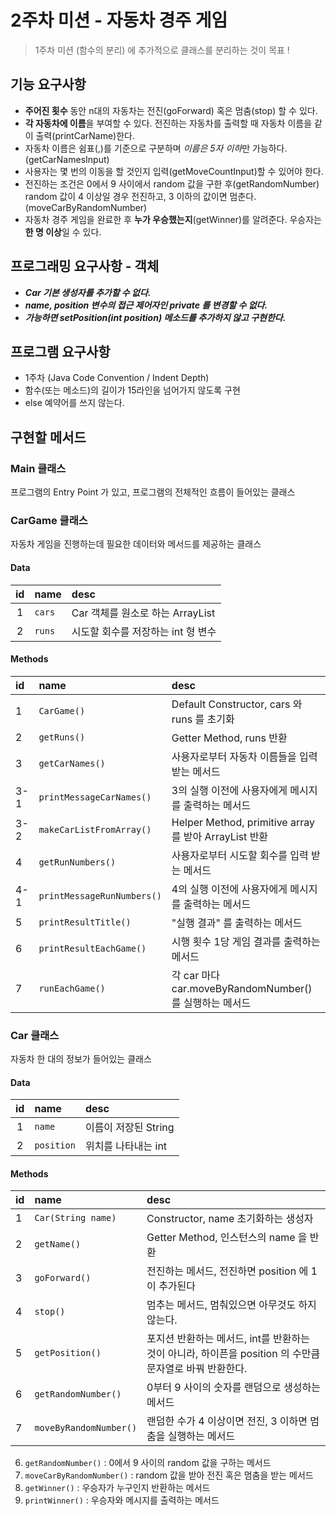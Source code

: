 # 2주차 미션 - 자동차 경주 게임

> 1주차 미션 (함수의 분리) 에 추가적으로 클래스를 분리하는 것이 목표 !

## 기능 요구사항
- **주어진 횟수** 동안 n대의 자동차는 전진(goForward) 혹은 멈춤(stop) 할 수 있다.
- **각 자동차에 이름**을 부여할 수 있다. 전진하는 자동차를 출력할 때 자동차 이름을 같이 출력(printCarName)한다.
- 자동차 이름은 쉼표(,)를 기준으로 구분하며 *이름은 5자 이하*만 가능하다. (getCarNamesInput)
- 사용자는 몇 번의 이동을 할 것인지 입력(getMoveCountInput)할 수 있어야 한다.
- 전진하는 조건은 0에서 9 사이에서 random 값을 구한 후(getRandomNumber) random 값이 4 이상일 경우 전진하고, 3 이하의 값이면 멈춘다.(moveCarByRandomNumber)
- 자동차 경주 게임을 완료한 후 **누가 우승했는지**(getWinner)를 알려준다. 우승자는 **한 명 이상**일 수 있다.

## 프로그래밍 요구사항 - 객체
- ***Car 기본 생성자를 추가할 수 없다.***
- ***name, position 변수의 접근 제어자인 private 를 변경할 수 없다.***
- ***가능하면 setPosition(int position) 메소드를 추가하지 않고 구현한다.***

## 프로그램 요구사항
- 1주차 (Java Code Convention / Indent Depth)
- 함수(또는 메소드)의 길이가 15라인을 넘어가지 않도록 구현
- else 예약어를 쓰지 않는다.

## 구현할 메서드

### Main 클래스

프로그램의 Entry Point 가 있고, 프로그램의 전체적인 흐름이 들어있는 클래스

### CarGame 클래스

자동차 게임을 진행하는데 필요한 데이터와 메서드를 제공하는 클래스

#### Data
| id  | name | desc |
|:---:|:---|:---|
| 1 | ``cars`` | Car 객체를 원소로 하는 ArrayList |
| 2 | ``runs`` | 시도할 회수를 저장하는 int 형 변수 |

#### Methods
| id  | name | desc |
|:---|:---|:---|
| 1 | ``CarGame()`` | Default Constructor, cars 와 runs 를 초기화 |
| 2 | ``getRuns()`` | Getter Method, runs 반환 |
| 3 | ``getCarNames()`` | 사용자로부터 자동차 이름들을 입력 받는 메서드 |
| 3-1 | ``printMessageCarNames()`` | 3의 실행 이전에 사용자에게 메시지를 출력하는 메서드 |
| 3-2 | ``makeCarListFromArray()`` | Helper Method, primitive array 를 받아 ArrayList 반환 |
| 4 | ``getRunNumbers()`` | 사용자로부터 시도할 회수를 입력 받는 메서드 |
| 4-1 | ``printMessageRunNumbers()`` | 4의 실행 이전에 사용자에게 메시지를 출력하는 메서드 |
| 5 | ``printResultTitle()`` | "실행 결과" 를 출력하는 메서드 |
| 6 | ``printResultEachGame()`` | 시행 횟수 1당 게임 결과를 출력하는 메서드 |
| 7 | ``runEachGame()`` | 각 car 마다 car.moveByRandomNumber() 를 실행하는 메서드 |

### Car 클래스

자동차 한 대의 정보가 들어있는 클래스

#### Data
| id  | name | desc |
|:---:|:---|:---|
| 1 | ``name`` | 이름이 저장된 String |
| 2 | ``position`` | 위치를 나타내는 int |

#### Methods

| id  | name | desc |
|:---|:---|:---|
| 1 | ``Car(String name)`` | Constructor, name 초기화하는 생성자 |
| 2 | ``getName()`` | Getter Method, 인스턴스의 name 을 반환 |
| 3 | ``goForward()`` | 전진하는 메서드, 전진하면 position 에 1이 추가된다 |
| 4 | ``stop()`` | 멈추는 메서드, 멈춰있으면 아무것도 하지 않는다. |
| 5 | ``getPosition() `` | 포지션 반환하는 메서드, int를 반환하는 것이 아니라, 하이픈을 position 의 수만큼 문자열로 바꿔 반환한다. |
| 6 | ``getRandomNumber()`` | 0부터 9 사이의 숫자를 랜덤으로 생성하는 메서드 |
| 7 | ``moveByRandomNumber()`` | 랜덤한 수가 4 이상이면 전진, 3 이하면 멈춤을 실행하는 메서드 |

6. ``getRandomNumber()`` : 0에서 9 사이의 random 값을 구하는 메서드
7. ``moveCarByRandomNumber()`` : random 값을 받아 전진 혹은 멈춤을 받는 메서드
8. ``getWinner()`` : 우승자가 누구인지 반환하는 메서드
9. ``printWinner()`` : 우승자와 메시지를 출력하는 메서드